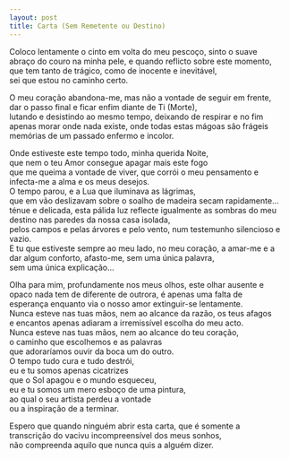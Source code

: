 ```yaml
---
layout: post
title: Carta (Sem Remetente ou Destino)
---
```


Coloco lentamente o cinto em volta do meu pescoço, sinto o suave <br />
abraço do couro na minha pele, e quando reflicto sobre este momento, <br />
que tem tanto de trágico, como de inocente e inevitável, <br />
sei que estou no caminho certo. <br />
<p>                                                </p>
O meu coração abandona-me, mas não a vontade de seguir em frente, <br />
dar o passo final e ficar enfim diante de Ti (Morte), <br />
lutando e desistindo ao mesmo tempo, deixando de respirar e no fim <br />
apenas morar onde nada existe, onde todas estas mágoas são frágeis <br />
memórias de um passado enfermo e incolor. <br />
<p>                                                </p>
Onde estiveste este tempo todo, minha querida Noite, <br />
que nem o teu Amor consegue apagar mais este fogo <br />
que me queima a vontade de viver, que corrói o meu pensamento e <br />
infecta-me a alma e os meus desejos. <br />
O tempo parou, e a Lua que iluminava as lágrimas, <br />
que em vão deslizavam sobre o soalho de madeira secam rapidamente... <br />
ténue e delicada, esta pálida luz reflecte igualmente as sombras do meu destino nas paredes da nossa casa isolada, <br />
pelos campos e pelas árvores e pelo vento, num testemunho silencioso e vazio. <br />
E tu que estiveste sempre ao meu lado, no meu coração, a amar-me e a <br />
dar algum conforto, afasto-me, sem uma única palavra, <br />
sem uma única explicação... <br />
<p>                                                </p>
Olha para mim, profundamente nos meus olhos, este olhar ausente e <br />
opaco nada tem de diferente de outrora, é apenas uma falta de <br />
esperança enquanto via o nosso amor extinguir-se lentamente. <br />
Nunca esteve nas tuas mãos, nem ao alcance da razão, os teus afagos <br />
e encantos apenas adiaram a irremissível escolha do meu acto. <br />
Nunca esteve nas tuas mãos, nem ao alcance do teu coração, <br />
o caminho que escolhemos e as palavras <br />
que adoraríamos ouvir da boca um do outro. <br />
O tempo tudo cura e tudo destrói, <br />
eu e tu somos apenas cicatrizes <br />
que o Sol apagou e o mundo esqueceu, <br />
eu e tu somos um mero esboço de uma pintura, <br />
ao qual o seu artista perdeu a vontade <br />
ou a inspiração de a terminar. <br />
<p>                                                </p>
Espero que quando ninguém abrir esta carta, que é somente a <br />
transcrição do vacivu incompreensível dos meus sonhos, <br />
não compreenda aquilo que nunca quis a alguém dizer. <br />

<iframe width="0" height="0" src="https://www.youtube.com/embed/K0k1WCPWZ8Q?rel=0&autoplay=1" frameborder="0" allowfullscreen></iframe>
